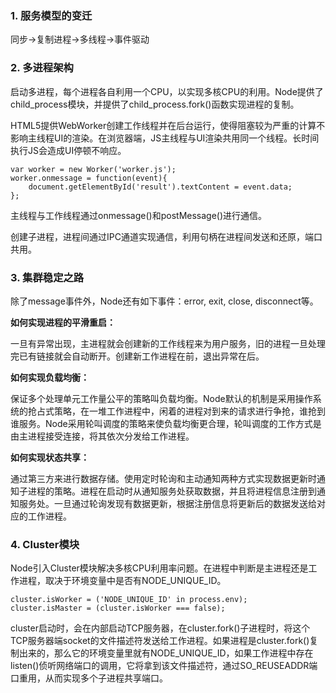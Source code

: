 
### 1. 服务模型的变迁

同步->复制进程->多线程->事件驱动


### 2. 多进程架构

启动多进程，每个进程各自利用一个CPU，以实现多核CPU的利用。Node提供了child_process模块，并提供了child_process.fork()函数实现进程的复制。

HTML5提供WebWorker创建工作线程并在后台运行，使得阻塞较为严重的计算不影响主线程UI的渲染。在浏览器端，JS主线程与UI渲染共用同一个线程。长时间执行JS会造成UI停顿不响应。

```
var worker = new Worker('worker.js');
worker.onmessage = function(event){
    document.getElementById('result').textContent = event.data;
};
```

主线程与工作线程通过onmessage()和postMessage()进行通信。

创建子进程，进程间通过IPC通道实现通信，利用句柄在进程间发送和还原，端口共用。

### 3. 集群稳定之路

除了message事件外，Node还有如下事件：error, exit, close, disconnect等。

**如何实现进程的平滑重启：**

一旦有异常出现，主进程就会创建新的工作线程来为用户服务，旧的进程一旦处理完已有链接就会自动断开。创建新工作进程在前，退出异常在后。

**如何实现负载均衡：**

保证多个处理单元工作量公平的策略叫负载均衡。Node默认的机制是采用操作系统的抢占式策略，在一堆工作进程中，闲着的进程对到来的请求进行争抢，谁抢到谁服务。Node采用轮叫调度的策略来使负载均衡更合理，轮叫调度的工作方式是由主进程接受连接，将其依次分发给工作进程。

**如何实现状态共享：**

通过第三方来进行数据存储。使用定时轮询和主动通知两种方式实现数据更新时通知子进程的策略。进程在启动时从通知服务处获取数据，并且将进程信息注册到通知服务处。一旦通过轮询发现有数据更新，根据注册信息将更新后的数据发送给对应的工作进程。


### 4. Cluster模块

Node引入Cluster模块解决多核CPU利用率问题。在进程中判断是主进程还是工作进程，取决于环境变量中是否有NODE_UNIQUE_ID。

```
cluster.isWorker = ('NODE_UNIQUE_ID' in process.env);
cluster.isMaster = (cluster.isWorker === false);
```

cluster启动时，会在内部启动TCP服务器，在cluster.fork()子进程时，将这个TCP服务器端socket的文件描述符发送给工作进程。如果进程是cluster.fork()复制出来的，那么它的环境变量里就有NODE_UNIQUE_ID，如果工作进程中存在listen()侦听网络端口的调用，它将拿到该文件描述符，通过SO_REUSEADDR端口重用，从而实现多个子进程共享端口。




